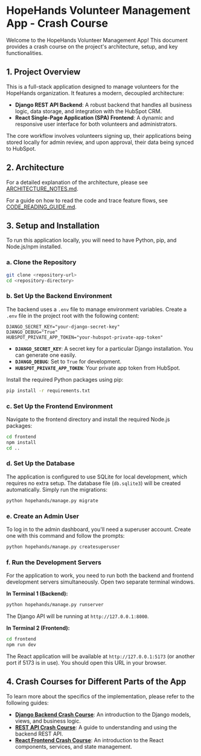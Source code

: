 # HopeHands Volunteer Management App - Crash Course

Welcome to the HopeHands Volunteer Management App! This document provides a crash course on the project's architecture, setup, and key functionalities.

## 1. Project Overview

This is a full-stack application designed to manage volunteers for the HopeHands organization. It features a modern, decoupled architecture:

-   **Django REST API Backend**: A robust backend that handles all business logic, data storage, and integration with the HubSpot CRM.
-   **React Single-Page Application (SPA) Frontend**: A dynamic and responsive user interface for both volunteers and administrators.

The core workflow involves volunteers signing up, their applications being stored locally for admin review, and upon approval, their data being synced to HubSpot.

## 2. Architecture

For a detailed explanation of the architecture, please see [ARCHITECTURE_NOTES.md](./ARCHITECTURE_NOTES.md).

For a guide on how to read the code and trace feature flows, see [CODE_READING_GUIDE.md](./CODE_READING_GUIDE.md).

## 3. Setup and Installation

To run this application locally, you will need to have Python, pip, and Node.js/npm installed.

### a. Clone the Repository
```bash
git clone <repository-url>
cd <repository-directory>
```

### b. Set Up the Backend Environment
The backend uses a `.env` file to manage environment variables. Create a `.env` file in the project root with the following content:

```
DJANGO_SECRET_KEY="your-django-secret-key"
DJANGO_DEBUG="True"
HUBSPOT_PRIVATE_APP_TOKEN="your-hubspot-private-app-token"
```
-   **`DJANGO_SECRET_KEY`**: A secret key for a particular Django installation. You can generate one easily.
-   **`DJANGO_DEBUG`**: Set to `True` for development.
-   **`HUBSPOT_PRIVATE_APP_TOKEN`**: Your private app token from HubSpot.

Install the required Python packages using pip:
```bash
pip install -r requirements.txt
```

### c. Set Up the Frontend Environment
Navigate to the frontend directory and install the required Node.js packages:
```bash
cd frontend
npm install
cd ..
```

### d. Set Up the Database
The application is configured to use SQLite for local development, which requires no extra setup. The database file (`db.sqlite3`) will be created automatically. Simply run the migrations:
```bash
python hopehands/manage.py migrate
```

### e. Create an Admin User
To log in to the admin dashboard, you'll need a superuser account. Create one with this command and follow the prompts:
```bash
python hopehands/manage.py createsuperuser
```

### f. Run the Development Servers
For the application to work, you need to run both the backend and frontend development servers simultaneously. Open two separate terminal windows.

**In Terminal 1 (Backend):**
```bash
python hopehands/manage.py runserver
```
The Django API will be running at `http://127.0.0.1:8000`.

**In Terminal 2 (Frontend):**
```bash
cd frontend
npm run dev
```
The React application will be available at `http://127.0.0.1:5173` (or another port if 5173 is in use). You should open this URL in your browser.

## 4. Crash Courses for Different Parts of the App

To learn more about the specifics of the implementation, please refer to the following guides:

-   **[Django Backend Crash Course](./DJANGO_CRASH_COURSE.md)**: An introduction to the Django models, views, and business logic.
-   **[REST API Crash Course](./API_CRASH_COURSE.md)**: A guide to understanding and using the backend REST API.
-   **[React Frontend Crash Course](./REACT_CRASH_COURSE.md)**: An introduction to the React components, services, and state management.
